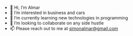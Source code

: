 - 👋 Hi, I’m Almar
- 👀 I’m interested in business and cars
- 🌱 I’m currently learning new technologies in programming
- 💞️ I’m looking to collaborate on any side hustle
- 📫 Please reach out to me at simonalmar@gmail.com

<!---
simonalmar-84/simonalmar-84 is a ✨ special ✨ repository because its `README.md` (this file) appears on your GitHub profile.
You can click the Preview link to take a look at your changes.
--->
